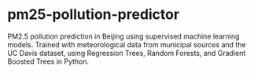# pm25-pollution-predictor
PM2.5 pollution prediction in Beijing using supervised machine learning models. Trained with meteorological data from municipal sources and the UC Davis dataset, using Regression Trees, Random Forests, and Gradient Boosted Trees in Python.
